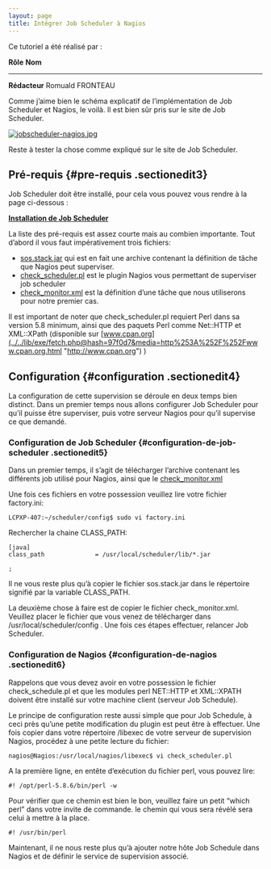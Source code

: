 ```yaml
---
layout: page
title: Intégrer Job Scheduler à Nagios
---
```


Ce tutoriel a été réalisé par :

  **Rôle**        **Nom**
  --------------- ------------------
  **Rédacteur**   Romuald FRONTEAU

Comme j’aime bien le schéma explicatif de l’implémentation de Job
Scheduler et Nagios, le voilà. Il est bien sûr pris sur le site de Job
Scheduler.

[![jobscheduler-nagios.jpg](..//assets/media/nagios/jobscheduler-nagios.jpg@w=800 "jobscheduler-nagios.jpg")](..//_detail/nagios/jobscheduler-nagios.jpg@id=nagios%253Aintegration%253Ajobscheduler.html "nagios:jobscheduler-nagios.jpg")

Reste à tester la chose comme expliqué sur le site de Job Scheduler.

Pré-requis {#pre-requis .sectionedit3}
----------

Job Scheduler doit être installé, pour cela vous pouvez vous rendre à la
page ci-dessous :

**[Installation de Job
Scheduler](../../infra/jobscheduler.html "infra:jobscheduler")**

La liste des pré-requis est assez courte mais au combien importante.
Tout d’abord il vous faut impérativement trois fichiers:

-   [sos.stack.jar](../../lib/exe/fetch.php@hash=12e3b6&media=http%253A%252F%252Fwww.sos-berlin.com%252Fdownload%252Fscheduler%252Flib%252Fsos.stacks.jar "http://www.sos-berlin.com/download/scheduler/lib/sos.stacks.jar")
    qui est en fait une archive contenant la définition de tâche que
    Nagios peut superviser.
-   [check\_scheduler.pl](../../lib/exe/fetch.php@hash=aa0e58&media=http%253A%252F%252Fwww.sos-berlin.com%252Fdownload%252Fscheduler%252Fsources%252Fsos%252Fstacks%252Fnagios%252Fcheck_scheduler.pl.html "http://www.sos-berlin.com/download/scheduler/sources/sos/stacks/nagios/check_scheduler.pl.html")
    est le plugin Nagios vous permettant de superviser job scheduler
-   [check\_monitor.xml](../../lib/exe/fetch.php@hash=49c439&media=http%253A%252F%252Fwww.sos-berlin.com%252Fdownload%252Fscheduler%252Fconfig%252Fscheduler_monitor.xml "http://www.sos-berlin.com/download/scheduler/config/scheduler_monitor.xml")
    est la définition d’une tâche que nous utiliserons pour notre
    premier cas.

Il est important de noter que check\_scheduler.pl requiert Perl dans sa
version 5.8 minimum, ainsi que des paquets Perl comme Net::HTTP et
XML::XPath (disponible sur
[www.cpan.org](../../lib/exe/fetch.php@hash=97f0d7&media=http%253A%252F%252Fwww.cpan.org.html "http://www.cpan.org")
)

Configuration {#configuration .sectionedit4}
-------------

La configuration de cette supervision se déroule en deux temps bien
distinct. Dans un premier temps nous allons configurer Job Scheduler
pour qu’il puisse être superviser, puis votre serveur Nagios pour qu’il
supervise ce que demandé.

### Configuration de Job Scheduler {#configuration-de-job-scheduler .sectionedit5}

Dans un premier temps, il s’agit de télécharger l’archive contenant les
différents job utilisé pour Nagios, ainsi que le
[check\_monitor.xml](../../lib/exe/fetch.php@hash=49c439&media=http%253A%252F%252Fwww.sos-berlin.com%252Fdownload%252Fscheduler%252Fconfig%252Fscheduler_monitor.xml "http://www.sos-berlin.com/download/scheduler/config/scheduler_monitor.xml")

Une fois ces fichiers en votre possession veuillez lire votre fichier
factory.ini:

~~~
LCPXP-407:~/scheduler/config$ sudo vi factory.ini
~~~

Rechercher la chaine CLASS\_PATH:

~~~
[java]
class_path              = /usr/local/scheduler/lib/*.jar

;   
~~~

Il ne vous reste plus qu’à copier le fichier sos.stack.jar dans le
répertoire signifié par la variable CLASS\_PATH.

La deuxième chose à faire est de copier le fichier check\_monitor.xml.
Veuillez placer le fichier que vous venez de télécharger dans
/usr/local/scheduler/config . Une fois ces étapes effectuer, relancer
Job Scheduler.

### Configuration de Nagios {#configuration-de-nagios .sectionedit6}

Rappelons que vous devez avoir en votre possession le fichier
check\_schedule.pl et que les modules perl NET::HTTP et XML::XPATH
doivent être installé sur votre machine client (serveur Job Schedule).

Le principe de configuration reste aussi simple que pour Job Schedule, à
ceci près qu’une petite modification du plugin est peut être à
effectuer. Une fois copier dans votre répertoire /libexec de votre
serveur de supervision Nagios, procédez à une petite lecture du fichier:

~~~
nagios@Nagios:/usr/local/nagios/libexec$ vi check_scheduler.pl 
~~~

A la première ligne, en entête d’exécution du fichier perl, vous pouvez
lire:

~~~
#! /opt/perl-5.8.6/bin/perl -w
~~~

Pour vérifier que ce chemin est bien le bon, veuillez faire un petit
“which perl” dans votre invite de commande. le chemin qui vous sera
révélé sera celui à mettre à la place.

~~~
#! /usr/bin/perl
~~~

Maintenant, il ne nous reste plus qu’à ajouter notre hôte Job Schedule
dans Nagios et de définir le service de supervision associé.